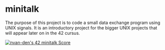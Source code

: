 # minitalk
The purpose of this project is to code a small data exchange program using UNIX signals. It is an introductory project for the bigger UNIX projects that will appear later on in the 42 cursus.

[![nvan-den's 42 minitalk Score](https://badge42.vercel.app/api/v2/cljy4xxx3005908ldv6yvd2la/project/3056308)](https://github.com/JaeSeoKim/badge42)
